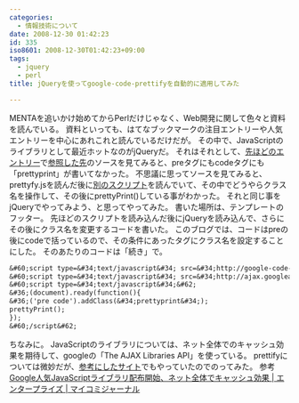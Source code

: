 ```yaml
---
categories:
  - 情報技術について
date: 2008-12-30 01:42:23
id: 335
iso8601: 2008-12-30T01:42:23+09:00
tags:
  - jquery
  - perl
title: jQueryを使ってgoogle-code-prettifyを自動的に適用してみた

---
```


<p>MENTAを追いかけ始めてからPerlだけじゃなく、Web開発に関して色々と資料を読んでいる。
資料といっても、はてなブックマークの注目エントリーや人気エントリーを中心にあれこれと読んでいるだけだが。
その中で、JavaScriptのライブラリとして最近ホットなのがjQueryだ。
それはそれとして、<a href="http://www.nqou.net/2008/12/29/224836">先ほどのエントリー</a>で<a href="http://perl-users.jp/articles/advent-calendar/2008/08.html">参照した先</a>のソースを見てみると、preタグにもcodeタグにも「prettyprint」が書いてなかった。
不思議に思ってソースを見てみると、prettyfy.jsを読んだ後に<a href="http://perl-users.jp/articles/advent-calendar/adventcal.js">別のスクリプト</a>を読んでいて、その中でどうやらクラス名を操作して、その後にprettyPrint()している事がわかった。
それと同じ事をjQueryでやってみよう、と思ってやってみた。
書いた場所は、テンプレートのフッター。
先ほどのスクリプトを読み込んだ後にjQueryを読み込んで、さらにその後にクラス名を変更するコードを書いた。
このブログでは、コードはpreの後にcodeで括っているので、その条件にあったタグにクラス名を設定することにした。
そのあたりのコードは「続き」で。</p>



```default
&#60;script type=&#34;text/javascript&#34; src=&#34;http://google-code-prettify.googlecode.com/svn/trunk/src/prettify.js&#34;&#62;&#60;/script&#62;
&#60;script type=&#34;text/javascript&#34; src=&#34;http://ajax.googleapis.com/ajax/libs/jquery/1.2.6/jquery.min.js&#34;&#62;&#60;/script&#62;
&#60;script type=&#34;text/javascript&#34;&#62;
&#36;(document).ready(function(){
&#36;('pre code').addClass(&#34;prettyprint&#34;);
prettyPrint();
});
&#60;/script&#62;
```

<p>ちなみに。
JavaScriptのライブラリについては、ネット全体でのキャッシュ効果を期待して、googleの「The AJAX Libraries API」を使っている。
prettifyについては微妙だが、<a href="http://perl-users.jp/articles/advent-calendar/2008/08.html">参考にしたサイト</a>でもやっていたのでのってみた。
参考
<a href="http://news.mynavi.jp/news/2008/06/03/020/">Google人気JavaScriptライブラリ配布開始、ネット全体でキャッシュ効果 | エンタープライズ | マイコミジャーナル</a></p>
    	